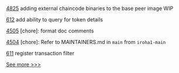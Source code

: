 
[4825](https://github.com/hyperledger/fabric/pull/4825) adding external chaincode binaries to the base peer image WIP

[612](https://github.com/hyperledger-labs/fabric-token-sdk/pull/612) add ability to query for token details

[4505](https://github.com/hyperledger/iroha/pull/4505) [chore]: format doc comments

[4504](https://github.com/hyperledger/iroha/pull/4504) [chore]: Refer to MAINTAINERS.md in `main` from `iroha1-main`

[611](https://github.com/hyperledger-labs/fabric-token-sdk/pull/611) register transaction filter


[See more >>>](https://start-here.hyperledger.org/pull-requests)
